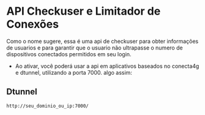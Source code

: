 # API Checkuser e Limitador de Conexões

Como o nome sugere, essa é uma api de checkuser para obter informações de usuarios e para garantir que o usuario não ultrapasse o numero de dispositivos conectados permitidos em seu login.

* Ao ativar, você poderá usar a api em aplicativos baseados no conecta4g e dtunnel, utilizando a porta 7000. algo assim:
## Dtunnel
<code>http://seu_dominio_ou_ip:7000/</code>
